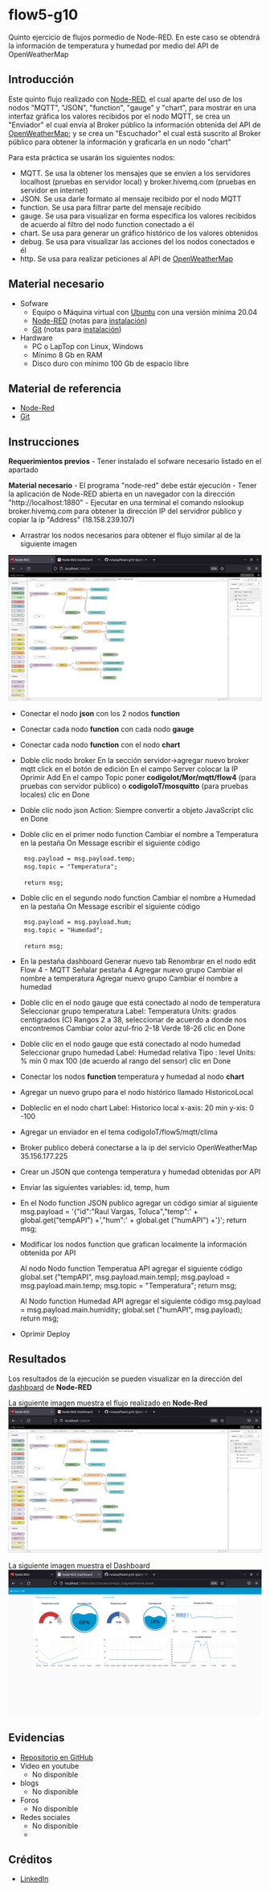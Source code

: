 # flow5-g10
Quinto ejercicio de flujos pormedio de Node-RED. En este caso se obtendrá la información de temperatura y humedad por medio del API de OpenWeatherMap

## Introducción
Este quinto flujo realizado con [Node-RED](https://nodered.org/), el cual aparte del  uso de los nodos "MQTT", "JSON", "function", "gauge" y "chart", para mostrar en una interfaz gráfica los valores recibidos por el nodo MQTT, se crea un "Enviador" el cual envía al Broker público la información obtenida del API de [OpenWeatherMap](https://openweathermap.org); y se crea un "Escuchador" el cual está suscrito al Broker público para obtener la información y graficarla en un nodo "chart"

Para esta práctica se usarán los siguientes nodos:

 - MQTT. Se usa la obtener los mensajes que se envíen a los servidores localhost (pruebas en servidor local) y broker.hivemq.com (pruebas en servidor en internet)
 - JSON. Se usa darle formato al mensaje recibido por el nodo MQTT
 - function. Se usa para filtrar parte del mensaje recibido
 - gauge. Se usa para visualizar en forma especifica los valores recibidos de acuerdo al filtro del nodo function conectado a él
 - chart. Se usa para generar un gráfico histórico de los valores obtenidos
 - debug. Se usa para visualizar las acciones del los nodos conectados e él
 - http. Se usa para realizar peticiones al API de [OpenWeatherMap](https://openweathermap.org)


## Material necesario

 - Sofware
	 - Equipo o Máquina virtual con [Ubuntu](https://ubuntu.com/) con una versión mínima 20.04
	 - [Node-RED](https://nodered.org/) (notas para [instalación](https://github.com/nodesource/distributions/blob/master/README.md))
	 - [Git](https://git-scm.com/) (notas para [instalación](https://git-scm.com/book/en/v2/Getting-Started-Installing-Git))
 - Hardware
	 - PC o LapTop con Linux, Windows
	 - Mínimo 8 Gb en RAM
	 - Disco duro con mínimo 100 Gb de espacio libre

## Material de referencia

 - [Node-Red](https://nodered.org/)
 - [Git](https://git-scm.com/)

## Instrucciones

**Requerimientos previos**
	 - Tener instalado el sofware necesario listado en el apartado 

**Material necesario**
	 - El programa "node-red" debe estár ejecución
	 - Tener la aplicación de Node-RED abierta en un navegador con la dirección "http://localhost:1880"
	 - Ejecutar en una terminal el comando nslookup broker.hivemq.com para obtener la dirección IP del servidror público y copiar la ip "Address" (18.158.239.107)
	 
 - Arrastrar los nodos necesarios para obtener el flujo similar al de la siguiente imagen

![](https://github.com/rvnava/flow5-g10/blob/main/Flujo-broker-publico.png?raw=true)

 - Conectar el nodo **json** con los 2 nodos **function**
 - Conectar cada nodo **function** con cada nodo **gauge**
 - Conectar cada nodo **function** con el nodo **chart**

 - Doble clic nodo broker
        En la sección servidor->agregar nuevo broker mqtt
        click en el botón de edición
        En el campo Server colocar la IP
        Oprimir Add
        En el campo Topic poner **codigoIot/Mor/mqtt/flow4** (para pruebas con servidor público) o **codigoIoT/mosquitto** (para pruebas locales)
        clic en Done

 - Doble clic nodo json
        Action: Siempre convertir a objeto JavaScript
        clic en Done

 - Doble clic en el primer nodo function
        Cambiar el nombre a Temperatura
        en la pestaña On Message escribir el siguiente código
        
		msg.payload = msg.payload.temp;
		msg.topic = "Temperatura";

        return msg;

 - Doble clic en el segundo nodo function
        Cambiar el nombre a Humedad
        en la pestaña On Message escribir el siguiente código
        
        msg.payload = msg.payload.hum;
		msg.topic = "Humedad";

        return msg;

 - En la pestaña dashboard
        Generar nuevo tab
        Renombrar en el nodo edit Flow 4 - MQTT
        Señalar pestaña 4
        Agregar nuevo grupo
        Cambiar el nombre a temperatura
        Agregar nuevo grupo
        Cambiar el nombre a humedad

 - Doble clic en el nodo gauge que está conectado al nodo de temperatura
        Seleccionar grupo temperatura
        Label: Temperatura
        Units: grados centigrados (C)
        Rangos 2 a 38, seleccionar de acuerdo a donde nos encontremos
        Cambiar color azul-frio 2-18
        Verde 18-26
        clic en Done

 - Doble clic en el nodo gauge que está conectado al nodo humedad
        Seleccionar grupo humedad
        Label: Humedad relativa
        Tipo : level
        Units: %
        min 0 max 100 (de acuerdo al rango del sensor)
        clic en Done

 - Conectar los nodos **function** temperatura y humedad al nodo **chart**
 - Agregar un nuevo grupo para el nodo histórico llamado HistoricoLocal
 - Dobleclic en el nodo chart
        Label: Historico local
        x-axis: 20 min
        y-xis: 0 -100

 - Agregar un enviador en el tema
        codigoIoT/flow5/mqtt/clima
 - Broker publico deberá conectarse a la ip del servicio OpenWeatherMap
        35.156.177.225
 - Crear un JSON que contenga temperatura y humedad obtenidas por API
 - Enviar las siguientes variables: id, temp, hum

 - En el Nodo function JSON publico agregar un código simiar al siguiente
	msg.payload = '{"id":"Raul Vargas, Toluca","temp":' + global.get("tempAPI") +',"hum":' + global.get ("humAPI") +'}';
	return msg;

 - Modificar los nodos function que grafican localmente la información obtenida por API

	Al nodo Nodo function Temperatua API agregar el siguiente código
	global.set ("tempAPI", msg.payload.main.temp);
	msg.payload = msg.payload.main.temp;
	msg.topic = "Temperatura";
	return msg;

	Al Nodo function Humedad API agregar el siguiente código
	msg.payload = msg.payload.main.humidity;
	global.set ("humAPI", msg.payload);
	return msg;


 - Oprimir Deploy
  

## Resultados

Los resultados de la ejecución se pueden visualizar en la dirección del [dashboard](http://localhost:1880/ui/) de **Node-RED**

La siguiente imagen muestra el flujo realizado en **Node-Red**
![](https://github.com/rvnava/flow5-g10/blob/main/Flujo-broker-publico.png?raw=true)

La siguiente imagen muestra el Dashboard
![](https://github.com/rvnava/flow5-g10/blob/main/Dashboard-Broker-publico.png?raw=true)

## Evidencias

 - [Repositorio en GitHub](https://github.com/rvnava/flow5-g10.git)
 - Video en youtube 
	 - No disponible
 - blogs
	 - No disponible
 - Foros
	- No disponible
 - Redes sociales
	- No disponible
	- 
## Créditos
 
 - [LinkedIn](www.linkedin.com/in/raúl-vargas-nava-aa646925)

